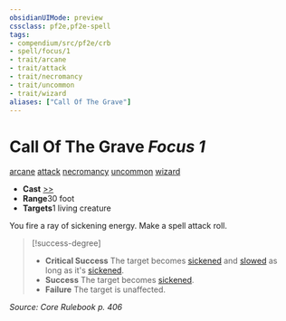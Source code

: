 ```yaml
---
obsidianUIMode: preview
cssclass: pf2e,pf2e-spell
tags:
- compendium/src/pf2e/crb
- spell/focus/1
- trait/arcane
- trait/attack
- trait/necromancy
- trait/uncommon
- trait/wizard
aliases: ["Call Of The Grave"]
---
```

# Call Of The Grave *Focus 1*   
[arcane](../../Rules/traits/arcane.md)  [attack](../../Rules/traits/attack.md)  [necromancy](../../Rules/traits/necromancy.md)  [uncommon](../../Rules/traits/uncommon.md)  [wizard](../../Rules/traits/wizard.md)  

- **Cast** [>>](../../Rules/core-rulebook/chapter-9-playing-the-game.md#Actions "Two-Action") 
- **Range**30 foot
- **Targets**1 living creature

You fire a ray of sickening energy. Make a spell attack roll.

> [!success-degree] 
> - **Critical Success** The target becomes [sickened](../../Rules/conditions.md#Sickened) and [slowed](../../Rules/conditions.md#Slowed) as long as it's [sickened](../../Rules/conditions.md#Sickened).
> - **Success** The target becomes [sickened](../../Rules/conditions.md#Sickened).
> - **Failure** The target is unaffected.

*Source: Core Rulebook p. 406*